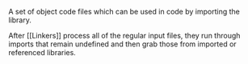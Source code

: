 A set of object code files which can be used in code by importing the library.

After [[Linkers]] process all of the regular input files, they run through imports that remain undefined and then grab those from imported or referenced libraries.
